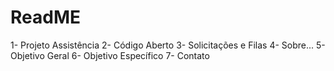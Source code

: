 # ReadME

1- Projeto Assistência
2- Código Aberto
3- Solicitações e Filas
4- Sobre...
5- Objetivo Geral
6- Objetivo Específico
7- Contato
